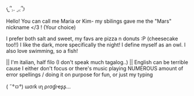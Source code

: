  𐔌՞꜆.  ̫.꜀՞𐦯

 Hello! You can call me Maria or Kim- my sbilings gave me the "Mars" nickname </3 ! (Your choice)

 I prefer both salt and sweet, my favs are pizza n donuts :P (cheesecake too!!)
 I like the dark, more specifically the night! I define myself as an owl. I also love swimming, so a fish!

 || I'm italian, half filo (I don't speak much tagalog..) || English can be terrible cause I either don't focus or there's music playing
 NUMEROUS amount of error spellings / doing it on purpose for fun, or just my typing

 ( ˶°ㅁ°) ɯσɾƙ ιɳ ρɾσɠɾҽʂʂ...
